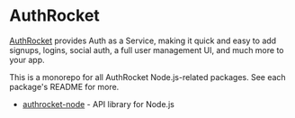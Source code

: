 # AuthRocket

[AuthRocket](https://authrocket.com/) provides Auth as a Service, making it quick and easy to add signups, logins, social auth, a full user management UI, and much more to your app.

This is a monorepo for all AuthRocket Node.js-related packages. See each package's README for more.

* [authrocket-node](authrocket-node) - API library for Node.js
